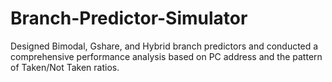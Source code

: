# Branch-Predictor-Simulator
Designed Bimodal, Gshare, and Hybrid branch predictors and conducted a comprehensive performance analysis based on PC address and the pattern of Taken/Not Taken ratios.
